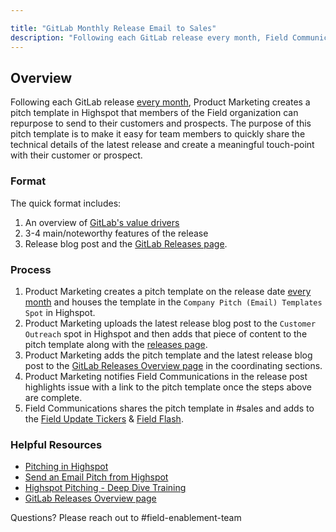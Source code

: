 ```yaml
---

title: "GitLab Monthly Release Email to Sales"
description: "Following each GitLab release every month, Field Communications sends out an email template that members of the Field organization can repurpose to send to their customers and prospects"
---
```








## Overview

Following each GitLab release [every month](/handbook/marketing/blog/release-posts/), Product Marketing creates a pitch template in Highspot that members of the Field organization can repurpose to send to their customers and prospects. The purpose of this pitch template is to make it easy for team members to quickly share the technical details of the latest release and create a meaningful touch-point with their customer or prospect.

### Format

The quick format includes:
1. An overview of [GitLab's value drivers](/handbook/sales/command-of-the-message/)
1. 3-4 main/noteworthy features of the release
1. Release blog post and the [GitLab Releases page](https://about.gitlab.com/releases/).

### Process

1. Product Marketing creates a pitch template on the release date [every month](/handbook/engineering/releases/) and houses the template in the `Company Pitch (Email) Templates Spot` in Highspot.
1. Product Marketing uploads the latest release blog post to the `Customer Outreach` spot in Highspot and then adds that piece of content to the pitch template along with the [releases page](https://gitlab.highspot.com/items/64be9d6dc960ff31cd9041c6).
1. Product Marketing adds the pitch template and the latest release blog post to the [GitLab Releases Overview page](https://gitlab.highspot.com/items/624626054e2472aa8611b5bf) in the coordinating sections.
1. Product Marketing notifies Field Communications in the release post highlights issue with a link to the pitch template once the steps above are complete.
1. Field Communications shares the pitch template in #sales and adds to the [Field Update Tickers](/handbook/sales/field-communications/field-update-tickers/) & [Field Flash](/handbook/sales/field-communications/field-flash-newsletter/).

### Helpful Resources

- [Pitching in Highspot](/handbook/sales/field-communications/gitlab-highspot/#pitching--effectively-engage-buyers)
- [Send an Email Pitch from Highspot](https://help.highspot.com/hc/en-us/articles/213580306-Send-an-Email-Pitch-from-Highspot)
- [Highspot Pitching - Deep Dive Training](https://docs.google.com/document/d/1mu9itIGJPmT8onA19b36kzSTHEudUDAGQ5vSWt7ZRl0/edit#bookmark=id.oq1sf0leuadt)
- [GitLab Releases Overview page](https://gitlab.highspot.com/items/624626054e2472aa8611b5bf?lfrm=srp.0)

Questions? Please reach out to #field-enablement-team
